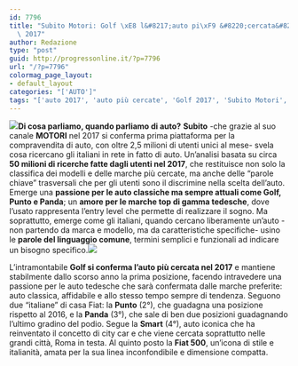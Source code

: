 ```yaml
---
id: 7796
title: "Subito Motori: Golf \xE8 l&#8217;auto pi\xF9 &#8220;cercata&#8221; dell&#8217;anno\
  \ 2017"
author: Redazione
type: "post"
guid: http://progressonline.it/?p=7796
url: "/?p=7796"
colormag_page_layout:
- default_layout
categories: "['AUTO']"
tags: "['auto 2017', 'auto più cercate', 'Golf 2017', 'Subito Motori', 'Subito.it']"
---
```


**![](https://progressonline.it/wp-content/uploads/2018/01/volkswagen-golf-2017-dashboard-300x169.jpg)Di cosa parliamo, quando parliamo di auto?** **Subito** -che grazie al suo canale **MOTORI**  nel 2017 si conferma prima piattaforma per la compravendita di auto, con oltre 2,5 milioni di utenti unici al mese- svela cosa ricercano gli italiani in rete in fatto di auto. Un’analisi basata su circa **50 milioni di ricerche fatte dagli utenti nel 2017**, che restituisce non solo la classifica dei modelli e delle marche più cercate, ma anche delle “parole chiave” trasversali che per gli utenti sono il discrimine nella scelta dell’auto. Emerge una **passione per le auto classiche ma sempre attuali come Golf, Punto e Panda**; un **amore per le marche top di gamma tedesche**, dove l’usato rappresenta l’entry level che permette di realizzare il sogno. Ma soprattutto, emerge come gli italiani, quando cercano liberamente un’auto -non partendo da marca e modello, ma da caratteristiche specifiche- usino le **parole del linguaggio comune**, termini semplici e funzionali ad indicare un bisogno specifico.![](https://progressonline.it/wp-content/uploads/2018/01/golf-300x169.jpg)

L’intramontabile **Golf si conferma l’auto più cercata nel 2017** e mantiene stabilmente dallo scorso anno la prima posizione, facendo intravedere una passione per le auto tedesche che sarà confermata dalle marche preferite: auto classica, affidabile e allo stesso tempo sempre di tendenza. Seguono due “italiane” di casa Fiat: la **Punto** (2°), che guadagna una posizione rispetto al 2016, e la **Panda** (3°), che sale di ben due posizioni guadagnando l’ultimo gradino del podio. Segue la **Smart** (4°), auto iconica che ha reinventato il concetto di city car e che viene cercata soprattutto nelle grandi città, Roma in testa. Al quinto posto la **Fiat 500**, un’icona di stile e italianità, amata per la sua linea inconfondibile e dimensione compatta.